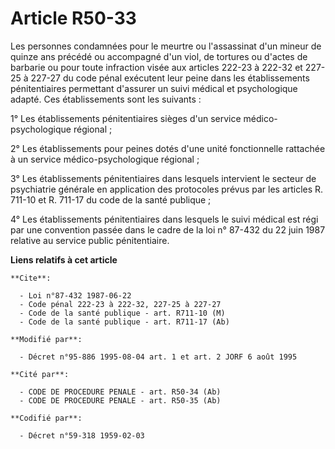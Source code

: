 # Article R50-33

Les personnes condamnées pour le meurtre ou l'assassinat d'un mineur de quinze ans précédé ou accompagné d'un viol, de
tortures ou d'actes de barbarie ou pour toute infraction visée aux articles 222-23 à 222-32 et 227-25 à 227-27 du code pénal
exécutent leur peine dans les établissements pénitentiaires permettant d'assurer un suivi médical et psychologique adapté.
Ces établissements sont les suivants :

1° Les établissements pénitentiaires sièges d'un service médico-psychologique régional ;

2° Les établissements pour peines dotés d'une unité fonctionnelle rattachée à un service médico-psychologique régional ;

3° Les établissements pénitentiaires dans lesquels intervient le secteur de psychiatrie générale en application des
protocoles prévus par les articles R. 711-10 et R. 711-17 du code de la santé publique ;

4° Les établissements pénitentiaires dans lesquels le suivi médical est régi par une convention passée dans le cadre de la
loi n° 87-432 du 22 juin 1987 relative au service public pénitentiaire.

**Liens relatifs à cet article**

	**Cite**:

	  - Loi n°87-432 1987-06-22
	  - Code pénal 222-23 à 222-32, 227-25 à 227-27
	  - Code de la santé publique - art. R711-10 (M)
	  - Code de la santé publique - art. R711-17 (Ab)

	**Modifié par**:

	  - Décret n°95-886 1995-08-04 art. 1 et art. 2 JORF 6 août 1995

	**Cité par**:

	  - CODE DE PROCEDURE PENALE - art. R50-34 (Ab)
	  - CODE DE PROCEDURE PENALE - art. R50-35 (Ab)

	**Codifié par**:

	  - Décret n°59-318 1959-02-03
